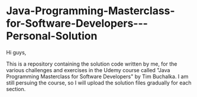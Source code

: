 # Java-Programming-Masterclass-for-Software-Developers---Personal-Solution

Hi guys,

This is a repository containing the solution code written by me, for the various challenges and exercises in the Udemy course called "Java Programming Masterclass for Software Developers" by Tim Buchalka. I am still persuing the course, so I will upload the solution files gradually for each section.
